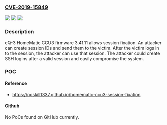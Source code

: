 ### [CVE-2019-15849](https://cve.mitre.org/cgi-bin/cvename.cgi?name=CVE-2019-15849)
![](https://img.shields.io/static/v1?label=Product&message=n%2Fa&color=blue)
![](https://img.shields.io/static/v1?label=Version&message=n%2Fa&color=blue)
![](https://img.shields.io/static/v1?label=Vulnerability&message=n%2Fa&color=brighgreen)

### Description

eQ-3 HomeMatic CCU3 firmware 3.41.11 allows session fixation. An attacker can create session IDs and send them to the victim. After the victim logs in to the session, the attacker can use that session. The attacker could create SSH logins after a valid session and easily compromise the system.

### POC

#### Reference
- https://noskill1337.github.io/homematic-ccu3-session-fixation

#### Github
No PoCs found on GitHub currently.

